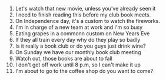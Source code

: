 1. Let's watch that new movie, unless you've already seen it
2. I need to finish reading this before my  club  book meets.
3. On Independence day, it's a custom to watch the fireworks.
4. I'm in charge of a new team at work and I'm so busy
5. Eating grapes in a commonn custom on New Years Eve
6. If they all train every day why do they play so badly
7. Is it really a book club or do you guys just drink wine?
8. On Sunday we have our monthly book club meeting
9. Watch out, those books are about to fall
10. I don't get off work until 8 p.m, so I can't make it up
11. I'm about to go to the coffee shop do you want to come?
